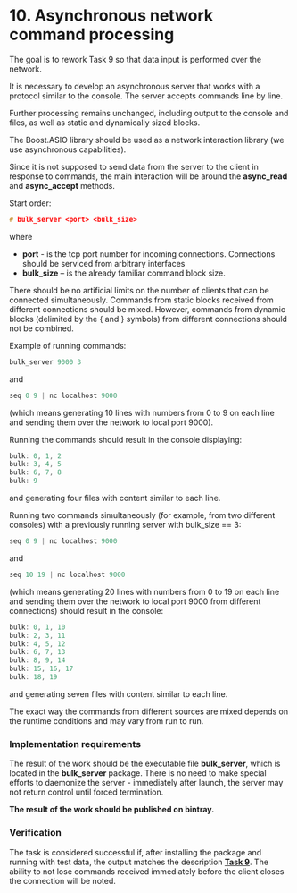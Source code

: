 # 10. Asynchronous network command processing
The goal is to rework Task 9 so that data input is performed over the network.

It is necessary to develop an asynchronous server that works with a protocol similar to the console. The server accepts commands line by line.

Further processing remains unchanged, including output to the console and files, as well as static and dynamically sized blocks.

The Boost.ASIO library should be used as a network interaction library (we use asynchronous capabilities).

Since it is not supposed to send data from the server to the client in response to commands, the main interaction will be around the **async_read** and **async_accept** methods.

Start order:
```cpp
# bulk_server <port> <bulk_size>
```
where
- **port** - is the tcp port number for incoming connections. Connections should be serviced from arbitrary interfaces
- **bulk_size** – is the already familiar command block size.

There should be no artificial limits on the number of clients that can be connected simultaneously. Commands from static blocks received from different connections should be mixed. However, commands from dynamic blocks (delimited by the { and } symbols) from different connections should not be combined.

Example of running commands:
```cpp
bulk_server 9000 3
```
and
```cpp
seq 0 9 | nc localhost 9000
```
(which means generating 10 lines with numbers from 0 to 9 on each line and sending them over the network to local port 9000).

Running the commands should result in the console displaying:
```cpp
bulk: 0, 1, 2
bulk: 3, 4, 5
bulk: 6, 7, 8
bulk: 9
```
and generating four files with content similar to each line.

Running two commands simultaneously (for example, from two different consoles) with a previously running server with bulk_size == 3:
```cpp
seq 0 9 | nc localhost 9000
```
and
```cpp
seq 10 19 | nc localhost 9000
```
(which means generating 20 lines with numbers from 0 to 19 on each line and sending them over the network to local port 9000 from different connections) should result in the console:
```cpp
bulk: 0, 1, 10
bulk: 2, 3, 11
bulk: 4, 5, 12
bulk: 6, 7, 13
bulk: 8, 9, 14
bulk: 15, 16, 17
bulk: 18, 19
```
and generating seven files with content similar to each line.

The exact way the commands from different sources are mixed depends on the runtime conditions and may vary from run to run.
### Implementation requirements
The result of the work should be the executable file **bulk_server**, which is located in the **bulk_server** package. There is no need to make special efforts to daemonize the server - immediately after launch, the server may not return control until forced termination.

**The result of the work should be published on bintray.**
### Verification
The task is considered successful if, after installing the package and running with test data, the output matches the description [**Task 9**](../HW_9/README.md). The ability to not lose commands received immediately before the client closes the connection will be noted.
